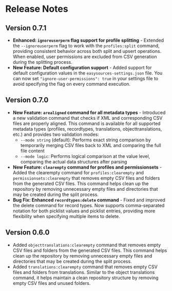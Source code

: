 # Release Notes

## Version 0.7.1
- **Enhanced: `ignoreuserperm` flag support for profile splitting** - Extended the `--ignoreuserperm` flag to work with the `profiles:split` command, providing consistent behavior across both split and upsert operations. When enabled, user permissions are excluded from CSV generation during the splitting process.
- **New Feature: Default configuration support** - Added support for default configuration values in the `easysources-settings.json` file. You can now set `"ignore-user-permissions": true` in your settings file to avoid specifying the flag on every command execution.

## Version 0.7.0
- **New Feature: `arealigned` command for all metadata types** - Introduced a new validation command that checks if XML and corresponding CSV files are properly aligned. This command is available for all supported metadata types (profiles, recordtypes, translations, objecttranslations, etc.) and provides two validation modes:
  - `--mode string` (default): Performs exact string comparison by temporarily merging CSV files back to XML and comparing the full file content
  - `--mode logic`: Performs logical comparison at the value level, comparing the actual data structures after parsing
- **New Feature: `clearempty` command for profiles and permissionsets** - Added the clearempty command for `profiles:clearempty` and `permissionsets:clearempty` that removes empty CSV files and folders from the generated CSV files. This command helps clean up the repository by removing unnecessary empty files and directories that may be created during the split process.
- **Bug Fix: Enhanced `recordtypes:delete` command** - Fixed and improved the delete command for record types. Now supports comma-separated notation for both picklist values and picklist entries, providing more flexibility when specifying multiple items to delete.

## Version 0.6.0
- Added `objecttranslations:clearempty` command that removes empty CSV files and folders from the generated CSV files. This command helps clean up the repository by removing unnecessary empty files and directories that may be created during the split process.
- Added `translations:clearempty` command that removes empty CSV files and folders from translations. Similar to the object translations command, it helps maintain a clean repository structure by removing empty CSV files and unused folders.
